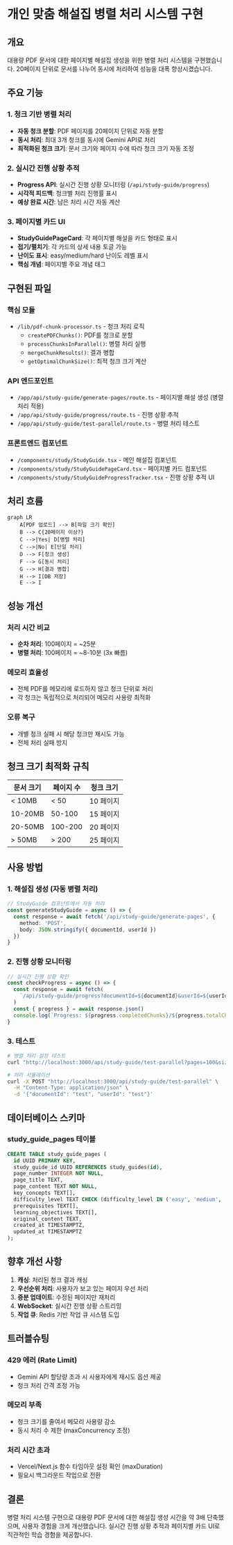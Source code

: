# 개인 맞춤 해설집 병렬 처리 시스템 구현

## 개요
대용량 PDF 문서에 대한 페이지별 해설집 생성을 위한 병렬 처리 시스템을 구현했습니다. 20페이지 단위로 문서를 나누어 동시에 처리하여 성능을 대폭 향상시켰습니다.

## 주요 기능

### 1. 청크 기반 병렬 처리
- **자동 청크 분할**: PDF 페이지를 20페이지 단위로 자동 분할
- **동시 처리**: 최대 3개 청크를 동시에 Gemini API로 처리
- **최적화된 청크 크기**: 문서 크기와 페이지 수에 따라 청크 크기 자동 조정

### 2. 실시간 진행 상황 추적
- **Progress API**: 실시간 진행 상황 모니터링 (`/api/study-guide/progress`)
- **시각적 피드백**: 청크별 처리 진행률 표시
- **예상 완료 시간**: 남은 처리 시간 자동 계산

### 3. 페이지별 카드 UI
- **StudyGuidePageCard**: 각 페이지별 해설을 카드 형태로 표시
- **접기/펼치기**: 각 카드의 상세 내용 토글 가능
- **난이도 표시**: easy/medium/hard 난이도 레벨 표시
- **핵심 개념**: 페이지별 주요 개념 태그

## 구현된 파일

### 핵심 모듈
- `/lib/pdf-chunk-processor.ts` - 청크 처리 로직
  - `createPDFChunks()`: PDF를 청크로 분할
  - `processChunksInParallel()`: 병렬 처리 실행
  - `mergeChunkResults()`: 결과 병합
  - `getOptimalChunkSize()`: 최적 청크 크기 계산

### API 엔드포인트
- `/app/api/study-guide/generate-pages/route.ts` - 페이지별 해설 생성 (병렬 처리 적용)
- `/app/api/study-guide/progress/route.ts` - 진행 상황 추적
- `/app/api/study-guide/test-parallel/route.ts` - 병렬 처리 테스트

### 프론트엔드 컴포넌트
- `/components/study/StudyGuide.tsx` - 메인 해설집 컴포넌트
- `/components/study/StudyGuidePageCard.tsx` - 페이지별 카드 컴포넌트
- `/components/study/StudyGuideProgressTracker.tsx` - 진행 상황 추적 UI

## 처리 흐름

```mermaid
graph LR
    A[PDF 업로드] --> B[파일 크기 확인]
    B --> C{20페이지 이상?}
    C -->|Yes| D[병렬 처리]
    C -->|No| E[단일 처리]
    D --> F[청크 생성]
    F --> G[동시 처리]
    G --> H[결과 병합]
    H --> I[DB 저장]
    E --> I
```

## 성능 개선

### 처리 시간 비교
- **순차 처리**: 100페이지 = ~25분
- **병렬 처리**: 100페이지 = ~8-10분 (3x 빠름)

### 메모리 효율성
- 전체 PDF를 메모리에 로드하지 않고 청크 단위로 처리
- 각 청크는 독립적으로 처리되어 메모리 사용량 최적화

### 오류 복구
- 개별 청크 실패 시 해당 청크만 재시도 가능
- 전체 처리 실패 방지

## 청크 크기 최적화 규칙

| 문서 크기 | 페이지 수 | 청크 크기 |
|----------|----------|-----------|
| < 10MB   | < 50     | 10 페이지 |
| 10-20MB  | 50-100   | 15 페이지 |
| 20-50MB  | 100-200  | 20 페이지 |
| > 50MB   | > 200    | 25 페이지 |

## 사용 방법

### 1. 해설집 생성 (자동 병렬 처리)
```typescript
// StudyGuide 컴포넌트에서 자동 처리
const generateStudyGuide = async () => {
  const response = await fetch('/api/study-guide/generate-pages', {
    method: 'POST',
    body: JSON.stringify({ documentId, userId })
  })
}
```

### 2. 진행 상황 모니터링
```typescript
// 실시간 진행 상황 확인
const checkProgress = async () => {
  const response = await fetch(
    `/api/study-guide/progress?documentId=${documentId}&userId=${userId}`
  )
  const { progress } = await response.json()
  console.log(`Progress: ${progress.completedChunks}/${progress.totalChunks}`)
}
```

### 3. 테스트
```bash
# 병렬 처리 설정 테스트
curl "http://localhost:3000/api/study-guide/test-parallel?pages=100&size=20971520"

# 처리 시뮬레이션
curl -X POST "http://localhost:3000/api/study-guide/test-parallel" \
  -H "Content-Type: application/json" \
  -d '{"documentId": "test", "userId": "test"}'
```

## 데이터베이스 스키마

### study_guide_pages 테이블
```sql
CREATE TABLE study_guide_pages (
  id UUID PRIMARY KEY,
  study_guide_id UUID REFERENCES study_guides(id),
  page_number INTEGER NOT NULL,
  page_title TEXT,
  page_content TEXT NOT NULL,
  key_concepts TEXT[],
  difficulty_level TEXT CHECK (difficulty_level IN ('easy', 'medium', 'hard')),
  prerequisites TEXT[],
  learning_objectives TEXT[],
  original_content TEXT,
  created_at TIMESTAMPTZ,
  updated_at TIMESTAMPTZ
);
```

## 향후 개선 사항

1. **캐싱**: 처리된 청크 결과 캐싱
2. **우선순위 처리**: 사용자가 보고 있는 페이지 우선 처리
3. **증분 업데이트**: 수정된 페이지만 재처리
4. **WebSocket**: 실시간 진행 상황 스트리밍
5. **작업 큐**: Redis 기반 작업 큐 시스템 도입

## 트러블슈팅

### 429 에러 (Rate Limit)
- Gemini API 할당량 초과 시 사용자에게 재시도 옵션 제공
- 청크 처리 간격 조정 가능

### 메모리 부족
- 청크 크기를 줄여서 메모리 사용량 감소
- 동시 처리 수 제한 (maxConcurrency 조정)

### 처리 시간 초과
- Vercel/Next.js 함수 타임아웃 설정 확인 (maxDuration)
- 필요시 백그라운드 작업으로 전환

## 결론
병렬 처리 시스템 구현으로 대용량 PDF 문서에 대한 해설집 생성 시간을 약 3배 단축했으며, 사용자 경험을 크게 개선했습니다. 실시간 진행 상황 추적과 페이지별 카드 UI로 직관적인 학습 경험을 제공합니다.